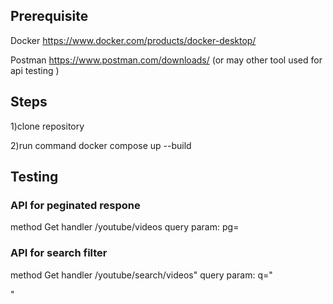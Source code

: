## Prerequisite
Docker  https://www.docker.com/products/docker-desktop/

Postman https://www.postman.com/downloads/
(or may other tool used for api testing )


## Steps

1)clone repository 

2)run command docker compose up --build 



## Testing 

### API for peginated respone 
method Get 
handler /youtube/videos
query param: pg=<page number>


### API for search filter

method Get 
handler /youtube/search/videos"
query param: q="<search query >" 
